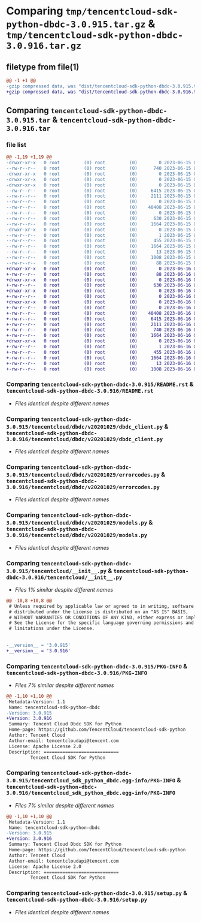 # Comparing `tmp/tencentcloud-sdk-python-dbdc-3.0.915.tar.gz` & `tmp/tencentcloud-sdk-python-dbdc-3.0.916.tar.gz`

## filetype from file(1)

```diff
@@ -1 +1 @@
-gzip compressed data, was "dist/tencentcloud-sdk-python-dbdc-3.0.915.tar", last modified: Thu Jun 15 00:23:35 2023, max compression
+gzip compressed data, was "dist/tencentcloud-sdk-python-dbdc-3.0.916.tar", last modified: Fri Jun 16 00:32:14 2023, max compression
```

## Comparing `tencentcloud-sdk-python-dbdc-3.0.915.tar` & `tencentcloud-sdk-python-dbdc-3.0.916.tar`

### file list

```diff
@@ -1,19 +1,19 @@
-drwxr-xr-x   0 root         (0) root         (0)        0 2023-06-15 00:23:35.000000 tencentcloud-sdk-python-dbdc-3.0.915/
--rw-r--r--   0 root         (0) root         (0)      740 2023-06-15 00:23:35.000000 tencentcloud-sdk-python-dbdc-3.0.915/README.rst
-drwxr-xr-x   0 root         (0) root         (0)        0 2023-06-15 00:23:35.000000 tencentcloud-sdk-python-dbdc-3.0.915/tencentcloud/
-drwxr-xr-x   0 root         (0) root         (0)        0 2023-06-15 00:23:35.000000 tencentcloud-sdk-python-dbdc-3.0.915/tencentcloud/dbdc/
-drwxr-xr-x   0 root         (0) root         (0)        0 2023-06-15 00:23:35.000000 tencentcloud-sdk-python-dbdc-3.0.915/tencentcloud/dbdc/v20201029/
--rw-r--r--   0 root         (0) root         (0)     6415 2023-06-15 00:23:35.000000 tencentcloud-sdk-python-dbdc-3.0.915/tencentcloud/dbdc/v20201029/dbdc_client.py
--rw-r--r--   0 root         (0) root         (0)     2111 2023-06-15 00:23:35.000000 tencentcloud-sdk-python-dbdc-3.0.915/tencentcloud/dbdc/v20201029/errorcodes.py
--rw-r--r--   0 root         (0) root         (0)        0 2023-06-15 00:23:35.000000 tencentcloud-sdk-python-dbdc-3.0.915/tencentcloud/dbdc/v20201029/__init__.py
--rw-r--r--   0 root         (0) root         (0)    40408 2023-06-15 00:23:35.000000 tencentcloud-sdk-python-dbdc-3.0.915/tencentcloud/dbdc/v20201029/models.py
--rw-r--r--   0 root         (0) root         (0)        0 2023-06-15 00:23:35.000000 tencentcloud-sdk-python-dbdc-3.0.915/tencentcloud/dbdc/__init__.py
--rw-r--r--   0 root         (0) root         (0)      630 2023-06-15 00:23:35.000000 tencentcloud-sdk-python-dbdc-3.0.915/tencentcloud/__init__.py
--rw-r--r--   0 root         (0) root         (0)     1664 2023-06-15 00:23:35.000000 tencentcloud-sdk-python-dbdc-3.0.915/PKG-INFO
-drwxr-xr-x   0 root         (0) root         (0)        0 2023-06-15 00:23:35.000000 tencentcloud-sdk-python-dbdc-3.0.915/tencentcloud_sdk_python_dbdc.egg-info/
--rw-r--r--   0 root         (0) root         (0)        1 2023-06-15 00:23:35.000000 tencentcloud-sdk-python-dbdc-3.0.915/tencentcloud_sdk_python_dbdc.egg-info/dependency_links.txt
--rw-r--r--   0 root         (0) root         (0)      455 2023-06-15 00:23:35.000000 tencentcloud-sdk-python-dbdc-3.0.915/tencentcloud_sdk_python_dbdc.egg-info/SOURCES.txt
--rw-r--r--   0 root         (0) root         (0)     1664 2023-06-15 00:23:35.000000 tencentcloud-sdk-python-dbdc-3.0.915/tencentcloud_sdk_python_dbdc.egg-info/PKG-INFO
--rw-r--r--   0 root         (0) root         (0)       13 2023-06-15 00:23:35.000000 tencentcloud-sdk-python-dbdc-3.0.915/tencentcloud_sdk_python_dbdc.egg-info/top_level.txt
--rw-r--r--   0 root         (0) root         (0)     1008 2023-06-15 00:23:35.000000 tencentcloud-sdk-python-dbdc-3.0.915/setup.py
--rw-r--r--   0 root         (0) root         (0)       88 2023-06-15 00:23:35.000000 tencentcloud-sdk-python-dbdc-3.0.915/setup.cfg
+drwxr-xr-x   0 root         (0) root         (0)        0 2023-06-16 00:32:14.000000 tencentcloud-sdk-python-dbdc-3.0.916/
+-rw-r--r--   0 root         (0) root         (0)       88 2023-06-16 00:32:14.000000 tencentcloud-sdk-python-dbdc-3.0.916/setup.cfg
+drwxr-xr-x   0 root         (0) root         (0)        0 2023-06-16 00:32:14.000000 tencentcloud-sdk-python-dbdc-3.0.916/tencentcloud/
+-rw-r--r--   0 root         (0) root         (0)      630 2023-06-16 00:32:13.000000 tencentcloud-sdk-python-dbdc-3.0.916/tencentcloud/__init__.py
+drwxr-xr-x   0 root         (0) root         (0)        0 2023-06-16 00:32:14.000000 tencentcloud-sdk-python-dbdc-3.0.916/tencentcloud/dbdc/
+-rw-r--r--   0 root         (0) root         (0)        0 2023-06-16 00:32:13.000000 tencentcloud-sdk-python-dbdc-3.0.916/tencentcloud/dbdc/__init__.py
+drwxr-xr-x   0 root         (0) root         (0)        0 2023-06-16 00:32:14.000000 tencentcloud-sdk-python-dbdc-3.0.916/tencentcloud/dbdc/v20201029/
+-rw-r--r--   0 root         (0) root         (0)        0 2023-06-16 00:32:13.000000 tencentcloud-sdk-python-dbdc-3.0.916/tencentcloud/dbdc/v20201029/__init__.py
+-rw-r--r--   0 root         (0) root         (0)    40408 2023-06-16 00:32:13.000000 tencentcloud-sdk-python-dbdc-3.0.916/tencentcloud/dbdc/v20201029/models.py
+-rw-r--r--   0 root         (0) root         (0)     6415 2023-06-16 00:32:13.000000 tencentcloud-sdk-python-dbdc-3.0.916/tencentcloud/dbdc/v20201029/dbdc_client.py
+-rw-r--r--   0 root         (0) root         (0)     2111 2023-06-16 00:32:13.000000 tencentcloud-sdk-python-dbdc-3.0.916/tencentcloud/dbdc/v20201029/errorcodes.py
+-rw-r--r--   0 root         (0) root         (0)      740 2023-06-16 00:32:13.000000 tencentcloud-sdk-python-dbdc-3.0.916/README.rst
+-rw-r--r--   0 root         (0) root         (0)     1664 2023-06-16 00:32:14.000000 tencentcloud-sdk-python-dbdc-3.0.916/PKG-INFO
+drwxr-xr-x   0 root         (0) root         (0)        0 2023-06-16 00:32:14.000000 tencentcloud-sdk-python-dbdc-3.0.916/tencentcloud_sdk_python_dbdc.egg-info/
+-rw-r--r--   0 root         (0) root         (0)        1 2023-06-16 00:32:14.000000 tencentcloud-sdk-python-dbdc-3.0.916/tencentcloud_sdk_python_dbdc.egg-info/dependency_links.txt
+-rw-r--r--   0 root         (0) root         (0)      455 2023-06-16 00:32:14.000000 tencentcloud-sdk-python-dbdc-3.0.916/tencentcloud_sdk_python_dbdc.egg-info/SOURCES.txt
+-rw-r--r--   0 root         (0) root         (0)     1664 2023-06-16 00:32:14.000000 tencentcloud-sdk-python-dbdc-3.0.916/tencentcloud_sdk_python_dbdc.egg-info/PKG-INFO
+-rw-r--r--   0 root         (0) root         (0)       13 2023-06-16 00:32:14.000000 tencentcloud-sdk-python-dbdc-3.0.916/tencentcloud_sdk_python_dbdc.egg-info/top_level.txt
+-rw-r--r--   0 root         (0) root         (0)     1008 2023-06-16 00:32:13.000000 tencentcloud-sdk-python-dbdc-3.0.916/setup.py
```

### Comparing `tencentcloud-sdk-python-dbdc-3.0.915/README.rst` & `tencentcloud-sdk-python-dbdc-3.0.916/README.rst`

 * *Files identical despite different names*

### Comparing `tencentcloud-sdk-python-dbdc-3.0.915/tencentcloud/dbdc/v20201029/dbdc_client.py` & `tencentcloud-sdk-python-dbdc-3.0.916/tencentcloud/dbdc/v20201029/dbdc_client.py`

 * *Files identical despite different names*

### Comparing `tencentcloud-sdk-python-dbdc-3.0.915/tencentcloud/dbdc/v20201029/errorcodes.py` & `tencentcloud-sdk-python-dbdc-3.0.916/tencentcloud/dbdc/v20201029/errorcodes.py`

 * *Files identical despite different names*

### Comparing `tencentcloud-sdk-python-dbdc-3.0.915/tencentcloud/dbdc/v20201029/models.py` & `tencentcloud-sdk-python-dbdc-3.0.916/tencentcloud/dbdc/v20201029/models.py`

 * *Files identical despite different names*

### Comparing `tencentcloud-sdk-python-dbdc-3.0.915/tencentcloud/__init__.py` & `tencentcloud-sdk-python-dbdc-3.0.916/tencentcloud/__init__.py`

 * *Files 1% similar despite different names*

```diff
@@ -10,8 +10,8 @@
 # Unless required by applicable law or agreed to in writing, software
 # distributed under the License is distributed on an "AS IS" BASIS,
 # WITHOUT WARRANTIES OR CONDITIONS OF ANY KIND, either express or implied.
 # See the License for the specific language governing permissions and
 # limitations under the License.
 
 
-__version__ = '3.0.915'
+__version__ = '3.0.916'
```

### Comparing `tencentcloud-sdk-python-dbdc-3.0.915/PKG-INFO` & `tencentcloud-sdk-python-dbdc-3.0.916/PKG-INFO`

 * *Files 7% similar despite different names*

```diff
@@ -1,10 +1,10 @@
 Metadata-Version: 1.1
 Name: tencentcloud-sdk-python-dbdc
-Version: 3.0.915
+Version: 3.0.916
 Summary: Tencent Cloud Dbdc SDK for Python
 Home-page: https://github.com/TencentCloud/tencentcloud-sdk-python
 Author: Tencent Cloud
 Author-email: tencentcloudapi@tencent.com
 License: Apache License 2.0
 Description: ============================
         Tencent Cloud SDK for Python
```

### Comparing `tencentcloud-sdk-python-dbdc-3.0.915/tencentcloud_sdk_python_dbdc.egg-info/PKG-INFO` & `tencentcloud-sdk-python-dbdc-3.0.916/tencentcloud_sdk_python_dbdc.egg-info/PKG-INFO`

 * *Files 7% similar despite different names*

```diff
@@ -1,10 +1,10 @@
 Metadata-Version: 1.1
 Name: tencentcloud-sdk-python-dbdc
-Version: 3.0.915
+Version: 3.0.916
 Summary: Tencent Cloud Dbdc SDK for Python
 Home-page: https://github.com/TencentCloud/tencentcloud-sdk-python
 Author: Tencent Cloud
 Author-email: tencentcloudapi@tencent.com
 License: Apache License 2.0
 Description: ============================
         Tencent Cloud SDK for Python
```

### Comparing `tencentcloud-sdk-python-dbdc-3.0.915/setup.py` & `tencentcloud-sdk-python-dbdc-3.0.916/setup.py`

 * *Files identical despite different names*


